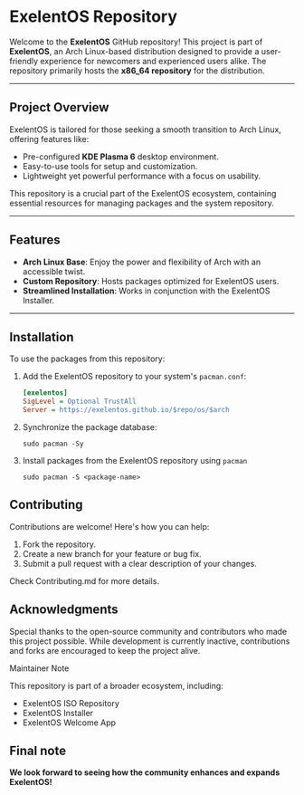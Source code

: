 # ExelentOS Repository

Welcome to the **ExelentOS** GitHub repository! This project is part of **ExelentOS**, an Arch Linux-based distribution designed to provide a user-friendly experience for newcomers and experienced users alike. The repository primarily hosts the **x86_64 repository** for the distribution.

---

## Project Overview

ExelentOS is tailored for those seeking a smooth transition to Arch Linux, offering features like:
- Pre-configured **KDE Plasma 6** desktop environment.
- Easy-to-use tools for setup and customization.
- Lightweight yet powerful performance with a focus on usability.

This repository is a crucial part of the ExelentOS ecosystem, containing essential resources for managing packages and the system repository.

---

## Features

- **Arch Linux Base**: Enjoy the power and flexibility of Arch with an accessible twist.
- **Custom Repository**: Hosts packages optimized for ExelentOS users.
- **Streamlined Installation**: Works in conjunction with the ExelentOS Installer.

---

## Installation

To use the packages from this repository:
1. Add the ExelentOS repository to your system's `pacman.conf`:
   ```ini
   [exelentos]
   SigLevel = Optional TrustAll
   Server = https://exelentos.github.io/$repo/os/$arch
2. Synchronize the package database:
    ```
    sudo pacman -Sy
3. Install packages from the ExelentOS repository using ```pacman```
    ```
    sudo pacman -S <package-name>

## Contributing

Contributions are welcome! Here's how you can help:

1. Fork the repository.
2. Create a new branch for your feature or bug fix.
3. Submit a pull request with a clear description of your changes.

Check Contributing.md for more details.

## Acknowledgments

Special thanks to the open-source community and contributors who made this project possible. While development is currently inactive, contributions and forks are encouraged to keep the project alive.

Maintainer Note

This repository is part of a broader ecosystem, including:

- ExelentOS ISO Repository
- ExelentOS Installer
- ExelentOS Welcome App

## Final note 

**We look forward to seeing how the community enhances and expands ExelentOS!**
